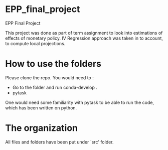 # EPP_final_project
EPP Final Project 

This project was done as part of term assignment to look into estimations of effects of monetary policy. 
IV Regression approach was taken in to account, to compute local projections. 

# How to use the folders

Please clone the repo. You would need to : 
- Go to the folder and run conda-develop . 
- pytask

One would need some familiarity with pytask to be able to run the code, which has been written on python. 


# The organization

All files and folders have been put under `src' folder. 




